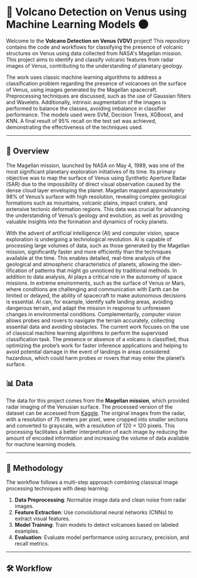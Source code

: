 # 🌋 Volcano Detection on Venus using Machine Learning Models 🌑

Welcome to the **Volcano Detection on Venus (VDV)** project! This repository contains the code and workflows for classifying the presence of volcanic structures on Venus using data collected from NASA's Magellan mission. This project aims to identify and classify volcanic features from radar images of Venus, contributing to the understanding of planetary geology.

The work uses classic machine learning algorithms to address a classification problem regarding the presence of volcanoes on the surface of Venus, using images generated by the Magellan spacecraft. Preprocessing techniques are discussed, such as the use of Gaussian filters and Wavelets. Additionally, intrinsic augmentation of the images is performed to balance the classes, avoiding imbalance in classifier performance. The models used were SVM, Decision Trees, XGBoost, and KNN. A final result of 95% recall on the test set was achieved, demonstrating the effectiveness of the techniques used.

---

## 📖 Overview

The Magellan mission, launched by NASA on May 4, 1989, was one of the most significant planetary exploration initiatives of its time. Its primary objective was to map the surface of Venus using Synthetic Aperture Radar (SAR) due to the impossibility of direct visual observation caused by the dense cloud layer enveloping the planet. Magellan mapped approximately 98% of Venus’s surface with high resolution, revealing complex geological formations such as mountains, volcanic plains, impact craters, and extensive tectonic deformation regions. This data was crucial for advancing the understanding of
Venus’s geology and evolution, as well as providing valuable insights into the formation and dynamics of rocky planets.

With the advent of artificial intelligence (AI) and computer vision, space exploration
is undergoing a technological revolution. AI is capable of processing large volumes of data, such as those generated by the Magellan mission, significantly faster and more efficiently than the techniques available at the time. This enables detailed, real-time analysis of the geological and atmospheric characteristics of planets, allowing the iden- tification of patterns that might go unnoticed by traditional methods. In addition to data analysis, AI plays a critical role in the autonomy of space missions. In extreme environments, such as the surface of Venus or Mars, where conditions are challenging and communication with Earth can be limited or delayed, the ability of spacecraft to make autonomous decisions is essential. AI can, for example, identify safe landing areas, avoiding dangerous terrain, and adapt the mission in response to unforeseen changes in environmental conditions. Complementarily, computer vision allows probes and rovers to navigate the terrain accurately, collecting essential data and avoiding obstacles. The current work focuses on the use of classical machine learning algorithms to perform the supervised classification task. The presence or absence of a volcano is classified, thus optimizing the probe’s work for faster inference applications and helping to avoid potential damage in the event of landings in areas considered hazardous, which could harm probes or rovers that may enter the planet’s surface.

## 📊 Data

The data for this project comes from the **Magellan mission**, which provided radar imaging of the Venusian surface. The processed version of the dataset can be accessed from [Kaggle]([https://www.kaggle.com/](https://www.kaggle.com/datasets/fmena14/volcanoesvenus)). The original images from the radar, with a resolution of 75
meters per pixel, were cropped into smaller sections and converted to grayscale, with
a resolution of 120 × 120 pixels. This processing facilitates a better interpretation of each
image by reducing the amount of encoded information and increasing the volume of
data available for machine learning models.

---

## 🔬 Methodology

The workflow follows a multi-step approach combining classical image processing techniques with deep learning:

1. **Data Preprocessing**: Normalize image data and clean noise from radar images.
2. **Feature Extraction**: Use convolutional neural networks (CNNs) to extract visual features.
3. **Model Training**: Train models to detect volcanoes based on labeled examples.
4. **Evaluation**: Evaluate model performance using accuracy, precision, and recall metrics.

---

## 🛠️ Workflow
